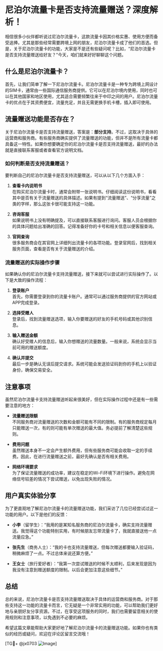 # 尼泊尔流量卡是否支持流量赠送？深度解析！

相信很多小伙伴都听说过尼泊尔流量卡，这款流量卡因其价格实惠、使用方便而备受追捧。尤其是那些经常需要跨境上网的朋友，尼泊尔流量卡成了他们的首选。但是，关于尼泊尔流量卡的功能，大家是不是还有些疑问呢？比如，“尼泊尔流量卡是否支持流量赠送给好友？”今天，咱们就来好好聊聊这个问题。

## 什么是尼泊尔流量卡？

首先，让我们简单了解一下尼泊尔流量卡。尼泊尔流量卡是一种专为跨境上网设计的SIM卡，通常由一些国际通信服务商提供。它可以在尼泊尔境内使用，同时也可以在其他国家和地区使用，尤其适合需要频繁往来于中印之间的用户。尼泊尔流量卡的优点在于其资费便宜，流量充足，并且无需更换手机卡槽，插入即可使用。

## 流量赠送功能是否存在？

关于尼泊尔流量卡是否支持流量赠送，答案是：**部分支持**。不过，这取决于具体的运营商和服务商。有些服务商确实提供了流量赠送的功能，但并不是所有流量卡都具备这一特性。如果你想要确定你的尼泊尔流量卡是否支持流量赠送，最好的办法就是直接联系客服或者查看官方说明文档。

### 如何判断是否支持流量赠送？

要判断自己的尼泊尔流量卡是否支持流量赠送，可以从以下几个方面入手：

1. **查看卡内说明书**  
   在购买尼泊尔流量卡时，通常会附带一张说明书。仔细阅读这份说明书，看看其中是否有关于流量赠送的具体描述。如果有提到“流量赠送”、“分享流量”之类的字样，那么这张卡很可能支持这一功能。

2. **咨询客服**  
   如果说明书上没有明确提及，可以直接联系客服进行询问。客服人员会根据你的具体问题给出准确的回答。记得准备好你的卡号和相关信息以便客服查询。

3. **官网查询**  
   很多服务商会在其官网上详细列出流量卡的各项功能。登录官网后，找到相关服务页面，查看是否有关于流量赠送的介绍。

### 流量赠送的实际操作步骤

如果确认你的尼泊尔流量卡支持流量赠送，接下来就可以尝试进行实际操作了。以下是大致的操作流程：

1. **登录账户**  
   首先，你需要登录到你的流量卡账户。通常可以通过服务商提供的官方网站或APP完成登录。

2. **选择受赠人**  
   登录后，找到流量赠送选项，输入你要赠送的好友的手机号码或其他识别信息。

3. **输入赠送金额**  
   确认好受赠人的信息后，输入你想赠送的流量数量。一般来说，系统会显示当前可用的赠送额度。

4. **确认并提交**  
   最后一步是确认无误后提交请求。系统可能会发送验证码到你的手机上以验证身份，确保交易安全。

## 注意事项

虽然尼泊尔流量卡支持流量赠送听起来很美好，但在实际操作过程中还是有一些需要注意的地方：

- **流量赠送限额**  
  不同服务商对流量赠送的次数和金额可能有不同的限制。有的服务商规定每月只能赠送一次，有的则可能有单次赠送的最大值。务必提前了解清楚这些规则。

- **费用问题**  
  虽然赠送本身不一定会产生额外费用，但有些服务商可能会收取一定的手续费。因此，在进行流量赠送之前，最好先确认是否有相关费用。

- **网络环境要求**  
  为了保证流量赠送的成功率，建议在稳定的Wi-Fi环境下进行操作。避免在网络信号较差的情况下尝试赠送，以免出现失败的情况。

## 用户真实体验分享

为了更直观地了解尼泊尔流量卡的流量赠送功能，我们采访了几位已经尝试过这一功能的用户。以下是他们的反馈：

- **小李**（留学生）：“我用的是某知名服务商的尼泊尔流量卡，确实支持流量赠送。我觉得这个功能特别实用，有时候朋友忘带流量卡了，我就直接送他一点流量应急。”

- **张先生**（商务人士）：“我的卡也支持流量赠送，但每次赠送都要输入验证码，稍微麻烦了一点。不过总体来说还算方便。”

- **王女士**（旅行爱好者）：“我第一次尝试赠送的时候不太顺利，后来发现是因为我没有注意到赠送额度的限制。以后会更加注意这些细节。”

## 总结

总的来说，尼泊尔流量卡是否支持流量赠送取决于具体的运营商和服务商。对于那些支持这一功能的流量卡而言，它无疑是一个非常实用的功能，可以帮助我们更好地与亲朋好友分享资源。不过，在享受这项服务的同时，我们也需要留意相关的使用规则和注意事项，以免遇到不必要的麻烦。

希望这篇文章能帮助大家更好地了解尼泊尔流量卡的流量赠送功能。如果你也有类似的经历或疑问，欢迎在评论区留言交流哦！

[TG💪+ @jx0703 ![Image](https://github.com/user-attachments/assets/dbca1d08-cadb-493c-b0ec-ad6f7a83f270)]